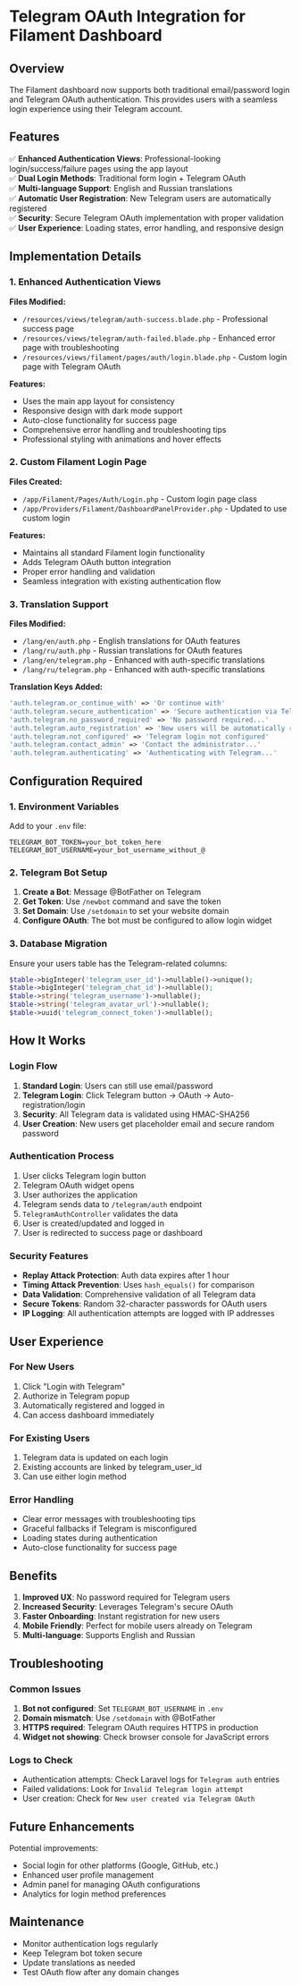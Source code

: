 # Telegram OAuth Integration for Filament Dashboard

## Overview

The Filament dashboard now supports both traditional email/password login and Telegram OAuth authentication. This provides users with a seamless login experience using their Telegram account.

## Features

✅ **Enhanced Authentication Views**: Professional-looking login/success/failure pages using the app layout  
✅ **Dual Login Methods**: Traditional form login + Telegram OAuth  
✅ **Multi-language Support**: English and Russian translations  
✅ **Automatic User Registration**: New Telegram users are automatically registered  
✅ **Security**: Secure Telegram OAuth implementation with proper validation  
✅ **User Experience**: Loading states, error handling, and responsive design  

## Implementation Details

### 1. Enhanced Authentication Views

**Files Modified:**
- `/resources/views/telegram/auth-success.blade.php` - Professional success page
- `/resources/views/telegram/auth-failed.blade.php` - Enhanced error page with troubleshooting
- `/resources/views/filament/pages/auth/login.blade.php` - Custom login page with Telegram OAuth

**Features:**
- Uses the main app layout for consistency
- Responsive design with dark mode support
- Auto-close functionality for success page
- Comprehensive error handling and troubleshooting tips
- Professional styling with animations and hover effects

### 2. Custom Filament Login Page

**Files Created:**
- `/app/Filament/Pages/Auth/Login.php` - Custom login page class
- `/app/Providers/Filament/DashboardPanelProvider.php` - Updated to use custom login

**Features:**
- Maintains all standard Filament login functionality
- Adds Telegram OAuth button integration
- Proper error handling and validation
- Seamless integration with existing authentication flow

### 3. Translation Support

**Files Modified:**
- `/lang/en/auth.php` - English translations for OAuth features
- `/lang/ru/auth.php` - Russian translations for OAuth features
- `/lang/en/telegram.php` - Enhanced with auth-specific translations
- `/lang/ru/telegram.php` - Enhanced with auth-specific translations

**Translation Keys Added:**
```php
'auth.telegram.or_continue_with' => 'Or continue with'
'auth.telegram.secure_authentication' => 'Secure authentication via Telegram'
'auth.telegram.no_password_required' => 'No password required...'
'auth.telegram.auto_registration' => 'New users will be automatically registered'
'auth.telegram.not_configured' => 'Telegram login not configured'
'auth.telegram.contact_admin' => 'Contact the administrator...'
'auth.telegram.authenticating' => 'Authenticating with Telegram...'
```

## Configuration Required

### 1. Environment Variables

Add to your `.env` file:
```env
TELEGRAM_BOT_TOKEN=your_bot_token_here
TELEGRAM_BOT_USERNAME=your_bot_username_without_@
```

### 2. Telegram Bot Setup

1. **Create a Bot**: Message @BotFather on Telegram
2. **Get Token**: Use `/newbot` command and save the token
3. **Set Domain**: Use `/setdomain` to set your website domain
4. **Configure OAuth**: The bot must be configured to allow login widget

### 3. Database Migration

Ensure your users table has the Telegram-related columns:
```php
$table->bigInteger('telegram_user_id')->nullable()->unique();
$table->bigInteger('telegram_chat_id')->nullable();
$table->string('telegram_username')->nullable();
$table->string('telegram_avatar_url')->nullable();
$table->uuid('telegram_connect_token')->nullable();
```

## How It Works

### Login Flow

1. **Standard Login**: Users can still use email/password
2. **Telegram Login**: Click Telegram button → OAuth → Auto-registration/login
3. **Security**: All Telegram data is validated using HMAC-SHA256
4. **User Creation**: New users get placeholder email and secure random password

### Authentication Process

1. User clicks Telegram login button
2. Telegram OAuth widget opens
3. User authorizes the application
4. Telegram sends data to `/telegram/auth` endpoint
5. `TelegramAuthController` validates the data
6. User is created/updated and logged in
7. User is redirected to success page or dashboard

### Security Features

- **Replay Attack Protection**: Auth data expires after 1 hour
- **Timing Attack Prevention**: Uses `hash_equals()` for comparison
- **Data Validation**: Comprehensive validation of all Telegram data
- **Secure Tokens**: Random 32-character passwords for OAuth users
- **IP Logging**: All authentication attempts are logged with IP addresses

## User Experience

### For New Users
1. Click "Login with Telegram"
2. Authorize in Telegram popup
3. Automatically registered and logged in
4. Can access dashboard immediately

### For Existing Users
1. Telegram data is updated on each login
2. Existing accounts are linked by telegram_user_id
3. Can use either login method

### Error Handling
- Clear error messages with troubleshooting tips
- Graceful fallbacks if Telegram is misconfigured
- Loading states during authentication
- Auto-close functionality for success page

## Benefits

1. **Improved UX**: No password required for Telegram users
2. **Increased Security**: Leverages Telegram's secure OAuth
3. **Faster Onboarding**: Instant registration for new users
4. **Mobile Friendly**: Perfect for mobile users already on Telegram
5. **Multi-language**: Supports English and Russian

## Troubleshooting

### Common Issues

1. **Bot not configured**: Set `TELEGRAM_BOT_USERNAME` in `.env`
2. **Domain mismatch**: Use `/setdomain` with @BotFather
3. **HTTPS required**: Telegram OAuth requires HTTPS in production
4. **Widget not showing**: Check browser console for JavaScript errors

### Logs to Check

- Authentication attempts: Check Laravel logs for `Telegram auth` entries
- Failed validations: Look for `Invalid Telegram login attempt`
- User creation: Check for `New user created via Telegram OAuth`

## Future Enhancements

Potential improvements:
- Social login for other platforms (Google, GitHub, etc.)
- Enhanced user profile management
- Admin panel for managing OAuth configurations
- Analytics for login method preferences

## Maintenance

- Monitor authentication logs regularly
- Keep Telegram bot token secure
- Update translations as needed
- Test OAuth flow after any domain changes
